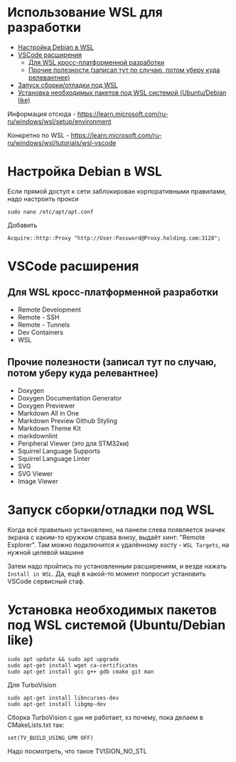 # Использование WSL для разработки

  - [Настройка Debian в WSL](#user-content-настройка-debian-в-wsl)
  - [VSCode расширения](#user-content-vscode-расширения)
    - [Для WSL кросс-платформенной разработки](#user-content-для-wsl-кросс-платформенной-разработки)
    - [Прочие полезности (записал тут по случаю, потом уберу куда релевантнее)](#user-content-прочие-полезности-записал-тут-по-случаю-потом-уберу-куда-релевантнее)
  - [Запуск сборки/отладки под WSL](#user-content-запуск-сборкиотладки-под-wsl)
  - [Установка необходимых пакетов под WSL системой (Ubuntu/Debian like)](#user-content-установка-необходимых-пакетов-под-wsl-системой-ubuntudebian-like)


Информация отсюда - https://learn.microsoft.com/ru-ru/windows/wsl/setup/environment

Конкретно по WSL - https://learn.microsoft.com/ru-ru/windows/wsl/tutorials/wsl-vscode


# Настройка Debian в WSL

Если прямой доступ к сети заблокирован корпоративными правилами, надо настроить прокси

```
sudo nano /etc/apt/apt.conf
```

Добавить
```
Acquire::http::Proxy "http://User:Password@Proxy.holding.com:3128";
```

# VSCode расширения

## Для WSL кросс-платформенной разработки

  - Remote Development
  - Remote - SSH
  - Remote - Tunnels
  - Dev Containers
  - WSL

## Прочие полезности (записал тут по случаю, потом уберу куда релевантнее)

  - Doxygen
  - Doxygen Documentation Generator
  - Doxygen Previewer
  - Markdown All in One
  - Markdown Preview Github Styling
  - Markdown Theme Kit
  - markdownlint
  - Peripheral Viewer (это для STM32ки)
  - Squirrel Language Supports
  - Squirrel Language Linter
  - SVG
  - SVG Viewer
  - Image Viewer

# Запуск сборки/отладки под WSL

Когда всё правильно установлено, на панели слева появляется значек экрана с каким-то кружком справа внизу, выдаёт хинт: "Remote Explorer".
Там можно подключится к удалённому хосту - `WSL Targets`, на нужной целевой машине


Затем надо пройтись по установленным расширениям, и везде нажать `Install in WSL`. Да, ещё в какой-то момент попросит установить VSCode сервисный стаф.


# Установка необходимых пакетов под WSL системой (Ubuntu/Debian like)

```
sudo apt update && sudo apt upgrade
sudo apt-get install wget ca-certificates
sudo apt-get install gcc g++ gdb cmake git man
```

Для TurboVision
```
sudo apt-get install libncurses-dev
sudo apt-get install libgmp-dev
```

Сборка TurboVision с `gpm` не работает, хз почему, пока делаем в CMakeLists.txt так:
```
set(TV_BUILD_USING_GPM OFF)
```

Надо посмотреть, что такое TVISION_NO_STL





